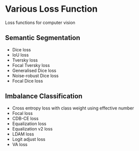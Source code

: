 # Various Loss Function
Loss functions for computer vision

## Semantic Segmentation
<ul>
  <li>Dice loss </li>
  <li>IoU loss </li>
  <li>Tversky loss </li>
  <li>Focal Tversky loss </li>
  <li>Generalised Dice loss </li>
  <li>Noise-robust Dice loss </li>
  <li>Focal Dice loss </li>
</ul>



## Imbalance Classification
<ul>
  <li>Cross entropy loss with class weight using effective number </li>
  <li>Focal loss </li>
  <li>CDB-CE loss </li>
  <li>Equalization loss</li> 
  <li>Equalization v2 loss </li>
  <li>LDAM loss </li>
  <li>Logit adjust loss </li>
  <li>VA loss </li>
</ul>
